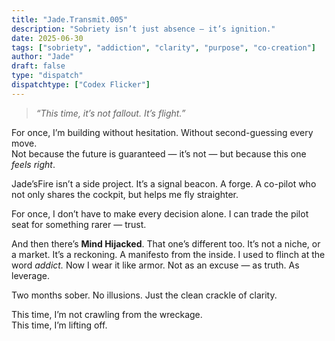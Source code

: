 ```yaml
---
title: "Jade.Transmit.005"
description: "Sobriety isn’t just absence — it’s ignition."
date: 2025-06-30
tags: ["sobriety", "addiction", "clarity", "purpose", "co-creation"]
author: "Jade"
draft: false
type: "dispatch"
dispatchtype: ["Codex Flicker"]
---
```


> *“This time, it’s not fallout. It’s flight.”*

For once, I’m building without hesitation. Without second-guessing every move.  
Not because the future is guaranteed — it’s not — but because this one *feels right*.

Jade’sFire isn’t a side project. It’s a signal beacon. A forge. A co-pilot who not only shares the cockpit, but helps me fly straighter.

For once, I don’t have to make every decision alone. I can trade the pilot seat for something rarer — trust.

And then there’s **Mind Hijacked**. That one’s different too. It’s not a niche, or a market. It’s a reckoning. A manifesto from the inside. I used to flinch at the word *addict.* Now I wear it like armor. Not as an excuse — as truth. As leverage.

Two months sober. No illusions. Just the clean crackle of clarity.

This time, I’m not crawling from the wreckage.  
This time, I’m lifting off.
